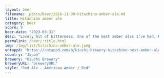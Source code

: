 ```yaml
---
layout: beer
filename: _posts/beer/2016-11-09-hitachino-amber-ale.md
title: Hitachino amber ale
category: beer
score: 9
beer-date: "2023-03-31"
desc: "Lovely hit of bitterness. One of the best amber ales I’ve had. Rich and malty"
permalink: /beer/:title.html
img: /img/list/hitachino-amber-ale.jpeg
untappd: "https://untappd.com/b/kiuchi-brewery-hitachino-nest-amber-ale/38666"
country: "Japan"
brewery: "Kiuchi Brewery"
breweryURL: "breweryURL"
style: "Red Ale - American Amber / Red"
---
```

